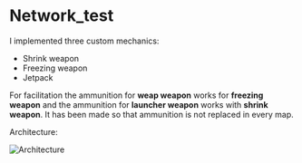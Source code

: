 # Network_test

I implemented three custom mechanics:

- Shrink weapon
- Freezing weapon
- Jetpack

For facilitation the ammunition for **weap weapon** works for **freezing weapon** and the ammunition for **launcher weapon** works with **shrink weapon**.
It has been made so that ammunition is not replaced in every map.

Architecture:

![Architecture](https://user-images.githubusercontent.com/47710466/173238948-dc2318bd-9aaa-40c4-b289-5de93b63cf5c.png)
